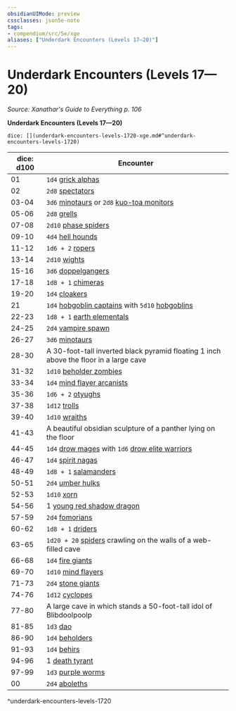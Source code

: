 ```yaml
---
obsidianUIMode: preview
cssclasses: json5e-note
tags:
- compendium/src/5e/xge
aliases: ["Underdark Encounters (Levels 17—20)"]
---
```

# Underdark Encounters (Levels 17—20)
*Source: Xanathar's Guide to Everything p. 106* 

**Underdark Encounters (Levels 17—20)**

`dice: [](underdark-encounters-levels-1720-xge.md#^underdark-encounters-levels-1720)`

| dice: d100 | Encounter |
|------------|-----------|
| 01 | `1d4` [grick alphas](/3-Mechanics/CLI/bestiary/monstrosity/grick-alpha.md) |
| 02 | `2d8` [spectators](/3-Mechanics/CLI/bestiary/aberration/spectator.md) |
| 03-04 | `3d6` [minotaurs](/3-Mechanics/CLI/bestiary/monstrosity/minotaur.md) or `2d8` [kuo-toa monitors](/3-Mechanics/CLI/bestiary/humanoid/kuo-toa-monitor.md) |
| 05-06 | `2d8` [grells](/3-Mechanics/CLI/bestiary/aberration/grell.md) |
| 07-08 | `2d10` [phase spiders](/3-Mechanics/CLI/bestiary/monstrosity/phase-spider.md) |
| 09-10 | `4d4` [hell hounds](/3-Mechanics/CLI/bestiary/fiend/hell-hound.md) |
| 11-12 | `1d6 + 2` [ropers](/3-Mechanics/CLI/bestiary/monstrosity/roper.md) |
| 13-14 | `2d10` [wights](/3-Mechanics/CLI/bestiary/undead/wight.md) |
| 15-16 | `3d6` [doppelgangers](/3-Mechanics/CLI/bestiary/monstrosity/doppelganger.md) |
| 17-18 | `1d8 + 1` [chimeras](/3-Mechanics/CLI/bestiary/monstrosity/chimera.md) |
| 19-20 | `1d4` [cloakers](/3-Mechanics/CLI/bestiary/aberration/cloaker.md) |
| 21 | `1d4` [hobgoblin captains](/3-Mechanics/CLI/bestiary/humanoid/hobgoblin-captain.md) with `5d10` [hobgoblins](/3-Mechanics/CLI/bestiary/humanoid/hobgoblin.md) |
| 22-23 | `1d8 + 1` [earth elementals](/3-Mechanics/CLI/bestiary/elemental/earth-elemental.md) |
| 24-25 | `2d4` [vampire spawn](/3-Mechanics/CLI/bestiary/undead/vampire-spawn.md) |
| 26-27 | `3d6` [minotaurs](/3-Mechanics/CLI/bestiary/monstrosity/minotaur.md) |
| 28-30 | A 30-foot-tall inverted black pyramid floating 1 inch above the floor in a large cave |
| 31-32 | `1d10` [beholder zombies](/3-Mechanics/CLI/bestiary/undead/beholder-zombie.md) |
| 33-34 | `1d4` [mind flayer arcanists](/3-Mechanics/CLI/bestiary/aberration/mind-flayer-arcanist.md) |
| 35-36 | `1d6 + 2` [otyughs](/3-Mechanics/CLI/bestiary/aberration/otyugh.md) |
| 37-38 | `1d12` [trolls](/3-Mechanics/CLI/bestiary/giant/troll.md) |
| 39-40 | `1d10` [wraiths](/3-Mechanics/CLI/bestiary/undead/wraith.md) |
| 41-43 | A beautiful obsidian sculpture of a panther lying on the floor |
| 44-45 | `1d4` [drow mages](/3-Mechanics/CLI/bestiary/humanoid/drow-mage.md) with `1d6` [drow elite warriors](/3-Mechanics/CLI/bestiary/humanoid/drow-elite-warrior.md) |
| 46-47 | `1d4` [spirit nagas](/3-Mechanics/CLI/bestiary/monstrosity/spirit-naga.md) |
| 48-49 | `1d8 + 1` [salamanders](/3-Mechanics/CLI/bestiary/elemental/salamander.md) |
| 50-51 | `2d4` [umber hulks](/3-Mechanics/CLI/bestiary/monstrosity/umber-hulk.md) |
| 52-53 | `1d10` [xorn](/3-Mechanics/CLI/bestiary/elemental/xorn.md) |
| 54-56 | 1 [young red shadow dragon](/3-Mechanics/CLI/bestiary/dragon/young-red-shadow-dragon.md) |
| 57-59 | `2d4` [fomorians](/3-Mechanics/CLI/bestiary/giant/fomorian.md) |
| 60-62 | `1d8 + 1` [driders](/3-Mechanics/CLI/bestiary/monstrosity/drider.md) |
| 63-65 | `1d20 + 20` [spiders](/3-Mechanics/CLI/bestiary/beast/spider.md) crawling on the walls of a web-filled cave |
| 66-68 | `1d4` [fire giants](/3-Mechanics/CLI/bestiary/giant/fire-giant.md) |
| 69-70 | `1d10` [mind flayers](/3-Mechanics/CLI/bestiary/aberration/mind-flayer.md) |
| 71-73 | `2d4` [stone giants](/3-Mechanics/CLI/bestiary/giant/stone-giant.md) |
| 74-76 | `1d12` [cyclopes](/3-Mechanics/CLI/bestiary/giant/cyclops.md) |
| 77-80 | A large cave in which stands a 50-foot-tall idol of Blibdoolpoolp |
| 81-85 | `1d3` [dao](/3-Mechanics/CLI/bestiary/elemental/dao.md) |
| 86-90 | `1d4` [beholders](/3-Mechanics/CLI/bestiary/aberration/beholder.md) |
| 91-93 | `1d4` [behirs](/3-Mechanics/CLI/bestiary/monstrosity/behir.md) |
| 94-96 | 1 [death tyrant](/3-Mechanics/CLI/bestiary/undead/death-tyrant.md) |
| 97-99 | `1d3` [purple worms](/3-Mechanics/CLI/bestiary/monstrosity/purple-worm.md) |
| 00 | `2d4` [aboleths](/3-Mechanics/CLI/bestiary/aberration/aboleth.md) |
^underdark-encounters-levels-1720